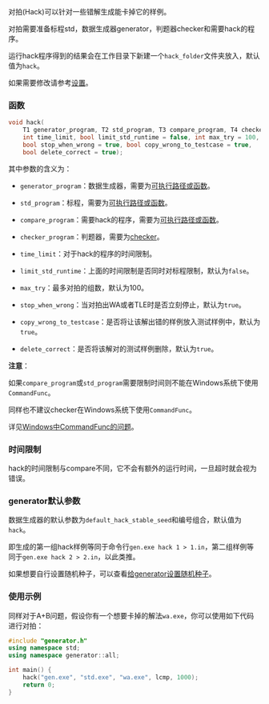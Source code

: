 对拍(Hack)可以针对一些错解生成能卡掉它的样例。

对拍需要准备标程std，数据生成器generator，判题器checker和需要hack的程序。

运行hack程序得到的结果会在工作目录下新建一个`hack_folder`文件夹放入，默认值为`hack`。

如果需要修改请参考[设置](../setting/setting.md)。

### 函数

```cpp
void hack(
    T1 generator_program, T2 std_program, T3 compare_program, T4 checker_program, 
    int time_limit, bool limit_std_runtime = false, int max_try = 100, 
    bool stop_when_wrong = true, bool copy_wrong_to_testcase = true, 
    bool delete_correct = true);
```

其中参数的含义为：

- `generator_program`：数据生成器，需要为[可执行路径或函数](/user/io/command_path_func.md)。

- `std_program`：标程，需要为[可执行路径或函数](/user/io/command_path_func.md)。

- `compare_program`：需要hack的程序，需要为[可执行路径或函数](/user/io/command_path_func.md)。

- `checker_program`：判题器，需要为[checker](/user/io/checker.md)。

- `time_limit`：对于hack的程序的时间限制。

- `limit_std_runtime`：上面的时间限制是否同时对标程限制，默认为`false`。

- `max_try`：最多对拍的组数，默认为$100$。

- `stop_when_wrong`：当对拍出WA或者TLE时是否立刻停止，默认为`true`。

- `copy_wrong_to_testcase`：是否将让该解出错的样例放入测试样例中，默认为`true`。

- `delete_correct`：是否将该解对的测试样例删除，默认为`true`。

**注意**：

如果`compare_program`或`std_program`需要限制时间则不能在Windows系统下使用`CommandFunc`。

同样也不建议checker在Windows系统下使用`CommandFunc`。

详见[Windows中CommandFunc的问题](../../developer/problem/windows.md)。

### 时间限制

hack的时间限制与compare不同，它不会有额外的运行时间，一旦超时就会视为错误。

### generator默认参数

数据生成器的默认参数为`default_hack_stable_seed`和编号组合，默认值为`hack`。

即生成的第一组hack样例等同于命令行`gen.exe hack 1 > 1.in`，第二组样例等同于`gen.exe hack 2 > 2.in`，以此类推。

如果想要自行设置随机种子，可以查看[给generator设置随机种子](/user/io/inputs.md#随机种子)。

### 使用示例

同样对于A+B问题，假设你有一个想要卡掉的解法`wa.exe`，你可以使用如下代码进行对拍：

```cpp
#include "generator.h"
using namespace std;
using namespace generator::all;

int main() {
    hack("gen.exe", "std.exe", "wa.exe", lcmp, 1000);
    return 0;  
}
```